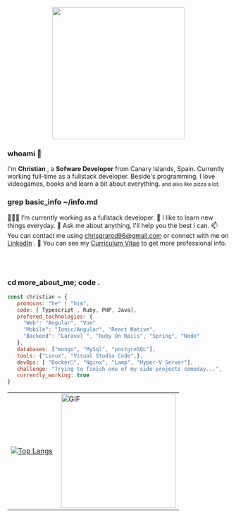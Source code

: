   <p align="center">
   <img width="300px" height="auto" src="https://media1.tenor.com/images/dc26484243124b4f42647f3eff67f637/tenor.gif?itemid=14534845" />  
  </p>
 

 <h3>whoami 👀</h3>

I'm **Christian** , a **Sofware Developer** from Canary Islands, Spain. Currently working full-time as a fullstack developer. Beside's programming, I love videogames, books and learn a bit about everything.
<small> and also like pizza a lot. </small>

<h3>grep basic_info ~/info.md</h3>

👨🏽‍💻 I’m currently working as a fullstack developer.
🌱 I like to learn new things everyday.
💬 Ask me about anything, I'll help you the best I can.
📫 You can contact me using <chrisgrarod96@gmail.com> or connect with me on [LinkedIn](https://www.linkedin.com/in/christiangranadorodriguez/) .
📝 You can see my [Curriculum Vitae](https://xxamer.github.io/Curriculum/) to get more professional info.

<br/>
<br/>

   ### cd more_about_me; code .

   ```javascript
const christian = {
      pronouns: "he" | "him",
      code: [ Typescript , Ruby, PHP, Java],
      prefered_technologies: {
        "Web": "Angular", "Vue"
        "Mobile": "Ionic/Angular", "React Native",
        "Backend": "Laravel ", "Ruby On Rails", "Spring", "Node"
      },
      databases: ["mongo", "MySql", "postgreSQL"],
      tools: {"Linux", "Visual Studio Code",},
      devOps: [ "Docker🐳", "Nginx", "Lamp", "Hyper-V Server"],
      challenge: "Trying to finish one of my side projects someday...",
      currently_working: true
}
```
<table >
<td style="border:none;">

[![Top Langs](https://github-readme-stats.vercel.app/api/top-langs/?username=xxamer&layout=compact)](https://github.com/xxamer/github-readme-stats)

 </td>
<td style="border:none;"> <img align="right" width="260"  alt="GIF" src="https://media1.tenor.com/images/e4d613ee59e79b93e38ec2521cce19e4/tenor.gif?itemid=5751430" /></td>
</table>
 








